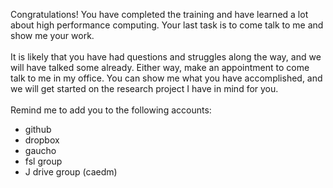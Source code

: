 Congratulations! You have completed the training and have learned a lot about high performance computing. Your last task is to come talk to me and show me your work.  
\
It is likely that you have had questions and struggles along the way, and we will have talked some already. Either way, make an appointment to come talk to me in my office. You can show me what you have accomplished, and we will get started on the research project I have in mind for you.  
\
Remind me to add you to the following accounts:  
* github  
* dropbox  
* gaucho  
* fsl group  
* J drive group (caedm)  

